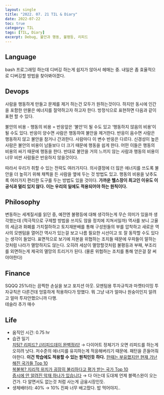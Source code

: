```yaml
---
layout: single
title: "2022. 07. 21 TIL & Diary"
date: 2022-07-22
toc: true
category: TIL
tags: [TIL, Diary]
excerpt: Debug, 불안과 행동, 불평등, 리피드
---
```

## Language  
bash 프로그래밍 하는데 디버깅 하는게 쉽지가 않아서 헤매는 중. 내일은 좀 효율적으로 디버깅할 방법을 찾아봐야겠다.

## Devops  
사람을 행동하게 만들고 문제를 제거 하는건 모두가 원하는것이다. 하지만 동시에 인간을 포함한 만물은 에너지를 절약하고자 하고자 한다. 방정식으로 표현하면 다음과 같이 표현 할 수 있다.

불안의 비용 - 행동의 비용 = 반응앞은 ‘불안’이 될 수도 있고 ‘행동하지 않음의 비용’이 될 수도 있다. 반응이 양수면 사람은 행동하여 불안을 제거한다. 반응이 음수면 사람은 행동하지 않고 불안을 참거나 간과한다. 사람마다 이 변수 반응은 다르다. 신경성이 높은 사람은 불안의 비용이 남들보다 더 크기 때문에 행동을 쉽게 한다. 어떤 이들은 행동의 비용의 싸기 때문에 행동을 한다. 반대로 불안을 거의 느끼지 않는 사람과 행동의 비용이 너무 비싼 사람들은 반응하지 않을것이다.

따라서 우리가 취할 수 있는 전략도 여러가지다. 의사결정에 더 많은 에너지를 쓰도록 불안을 더 높히기 위해 채찍을 든 사람을 옆에 두는 것 방법도 있고. 행동의 비용을 낮추도록 여러가지 편리한 도구를 두는 방법도 있을 것이다. **가까운 헬스장이 최고인 이유도 이 공식과 멀리 있지 않다. 이는 우리의 일에도 적용되어야 하는 원칙이다.**

## Philosophy  
변동하는 세계질서를 읽던 중, 예전엔 불평등에 대해 생각하는게 무슨 의미가 있을까 생각했는데 (적극적으로 구제할 방법을 쓰지도 않을 정치에 지쳐서일까) 역사를 보니 고율의 세금과 화폐를 가치절하하고 토지재분배를 통해 구성원들의 부를 압착하고 새로운 역사의 모멘텀을 열어간 역사가 있는걸 보고 나름 필요한 시선이고 또 잘 동작할 수도 있다는 생각이 들었다. 표면적으로 보기에 자본을 위협하는 조치들 때문에 우파들이 말하는것처럼 나라가 멸망하지도 않는다. 오히려 세상이 멸망할것처럼 불평등과 부패, 부조리를 외면하는게 제국의 멸망의 트리거가 된다. (물론 위협하는 조치를 통해 얻은걸 잘 써야야한다)

## Finance
SQQQ 25%라는 끔찍한 손실을 보고 포지션 아웃. 모멘텀용 투자규칙과 마켓타이밍 투자규칙은 다른건데 엉뚱하게 적용하다가 망했다. 뭐 그냥 내가 얼마나 원숭이인지 알려고 얼마 투자안했으니까 다행.  
테슬라 추가 매수

## Life  
* 움직인 시간: 0.75 hr
* 습관 일기  
[치팅? 리피드? //리피드데이 완벽정리!](https://www.youtube.com/watch?v=nkNyWpU5YSU&t=219s) → 다이어트 정체기가 오면 리피드를 하는게 오히려 낫다. 저수준의 에너지를 유지하는게 적응해버리기 때문에. 패턴을 흔들어줘야한다. **이건 학습에도 적용할 수 있는 원칙인듯 하다.**
[한때는 부유했지만 현재 가난해진 국가들 Top 10](https://www.youtube.com/watch?v=n8whA01JA3k)  
[복불복? 지리적 위치가 굉장히 불리하다고 평가 받는 국가 Top 10](https://www.youtube.com/watch?v=2UDwbx00miI)  
[증시에 안 알려진 악재 하나가 있습니다](https://www.youtube.com/watch?v=CaT8bQfAesE) → 다 아는데 도대체 언제 블랙스완이 오는건가. 다 알면서도 없는것 처럼 사는게 금융시장인듯.  
* 생체배터리: 40% → 10% 진짜 너무 배고팠다. 밥 먹어야지..
  